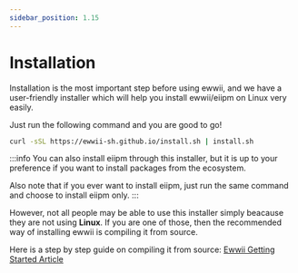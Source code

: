 ```yaml
---
sidebar_position: 1.15
---
```


# Installation

Installation is the most important step before using ewwii, and we have a user-friendly installer which will help you install ewwii/eiipm on Linux very easily.

Just run the following command and you are good to go!

```bash
curl -sSL https://ewwii-sh.github.io/install.sh | install.sh
```

:::info
You can also install eiipm through this installer, but it is up to your preference if you want to install packages from the ecosystem.

Also note that if you ever want to install eiipm, just run the same command and choose to install eiipm only.
:::

However, not all people may be able to use this installer simply beacause they are not using **Linux**. If you are one of those, then the recommended way of installing ewwii is compiling it from source.

Here is a step by step guide on compiling it from source: [Ewwii Getting Started Article](https://ewwii-sh.github.io/articles/en/getting_started/#building-from-source)
